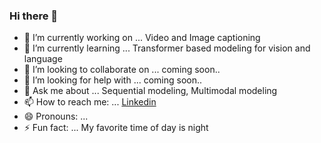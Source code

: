 ### Hi there 👋



- 🔭 I’m currently working on ... Video and Image captioning
- 🌱 I’m currently learning ... Transformer based modeling for vision and language
- 👯 I’m looking to collaborate on ... coming soon..
- 🤔 I’m looking for help with ... coming soon..
- 💬 Ask me about ... Sequential modeling, Multimodal modeling
- 📫 How to reach me: ... [Linkedin](https://linkedin.com/in/nasib-ullah-103b4923)
- 😄 Pronouns: ... 
- ⚡ Fun fact: ... My favorite time of day is night
